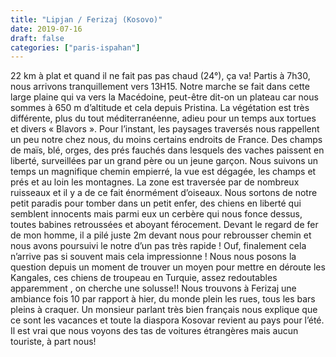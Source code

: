 ```yaml
---
title: "Lipjan / Ferizaj (Kosovo)"
date: 2019-07-16
draft: false
categories: ["paris-ispahan"]
---
```


22 km à plat et quand il ne fait pas pas chaud (24°), ça va! Partis à 7h30, nous arrivons tranquillement vers 13H15. Notre marche se fait dans cette large plaine qui va vers la Macédoine, peut-être dit-on un plateau car nous sommes à 650 m d’altitude et cela depuis Pristina. La végétation est très différente, plus du tout méditerranéenne, adieu pour un temps aux tortues et divers « Blavors ». Pour l’instant, les paysages traversés nous rappellent un peu notre chez nous, du moins certains endroits de France. Des champs de maïs, blé, orges, des prés fauchés dans lesquels des vaches paissent en liberté, surveillées par un grand père ou un jeune garçon. Nous suivons un temps un magnifique chemin empierré, la vue est dégagée, les champs et prés et au loin les montagnes. La zone est traversée par de nombreux ruisseaux et il y a de ce fait énormément d’oiseaux. Nous sortons de notre petit paradis pour tomber dans un petit enfer, des chiens en liberté qui semblent innocents mais parmi eux un cerbère qui nous fonce dessus, toutes babines retroussées et aboyant férocement. Devant le regard de fer de mon homme, il a pilé juste 2m devant nous pour rebrousser chemin et nous avons poursuivi le notre d’un pas très rapide ! Ouf, finalement cela n’arrive pas si souvent mais cela impressionne ! Nous nous posons la question depuis un moment de trouver un moyen pour mettre en déroute les Kangales, ces chiens de troupeau en Turquie, assez redoutables apparemment , on cherche une solusse!!
Nous trouvons à Ferizaj une ambiance fois 10 par rapport à hier, du monde plein les rues, tous les bars pleins à craquer. Un monsieur parlant très bien français nous explique que ce sont les vacances et toute la diaspora Kosovar revient au pays pour l’été. Il est vrai que nous voyons des tas de voitures étrangères mais aucun touriste, à part nous!
